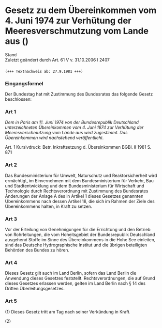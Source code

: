 Gesetz zu dem Übereinkommen vom 4. Juni 1974 zur Verhütung der Meeresverschmutzung vom Lande aus ()
===================================================================================================

Stand  
Zuletzt geändert durch Art. 61 V v. 31.10.2006 I 2407

### 

```
(+++ Textnachweis ab: 27.9.1981 +++)
```

### Eingangsformel

Der Bundestag hat mit Zustimmung des Bundesrates das folgende Gesetz beschlossen:

### Art 1

*Dem in Paris am 11. Juni 1974 von der Bundesrepublik Deutschland unterzeichneten Übereinkommen vom 4. Juni 1974 zur Verhütung der Meeresverschmutzung vom Lande aus wird zugestimmt. Das Übereinkommen wird nachstehend veröffentlicht.*

Art. 1 Kursivdruck: Betr. Inkraftsetzung d. Übereinkommen BGBl. II 1981 S. 871

### Art 2

Das Bundesministerium für Umwelt, Naturschutz und Reaktorsicherheit wird ermächtigt, im Einvernehmen mit dem Bundesministerium für Verkehr, Bau und Stadtentwicklung und dem Bundesministerium für Wirtschaft und Technologie durch Rechtsverordnung mit Zustimmung des Bundesrates Änderungen der Anlage A des in Artikel 1 dieses Gesetzes genannten Übereinkommens nach dessen Artikel 18, die sich im Rahmen der Ziele des Übereinkommens halten, in Kraft zu setzen.

### Art 3

Vor der Erteilung von Genehmigungen für die Errichtung und den Betrieb von Rohrleitungen, die vom Hoheitsgebiet der Bundesrepublik Deutschland ausgehend Stoffe im Sinne des Übereinkommens in die Hohe See einleiten, sind das Deutsche Hydrographische Institut und die übrigen beteiligten Behörden des Bundes zu hören.

### Art 4

Dieses Gesetz gilt auch im Land Berlin, sofern das Land Berlin die Anwendung dieses Gesetzes feststellt. Rechtsverordnungen, die auf Grund dieses Gesetzes erlassen werden, gelten im Land Berlin nach § 14 des Dritten Überleitungsgesetzes.

### Art 5

(1) Dieses Gesetz tritt am Tag nach seiner Verkündung in Kraft.

(2)
